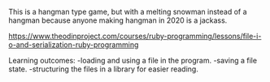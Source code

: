 This is a hangman type game, but with a melting snowman instead of a hangman because anyone making hangman in 2020 is a jackass.

https://www.theodinproject.com/courses/ruby-programming/lessons/file-i-o-and-serialization-ruby-programming

Learning outcomes:
-loading and using a file in the program.
-saving a file state.
-structuring the files in a library for easier reading.
